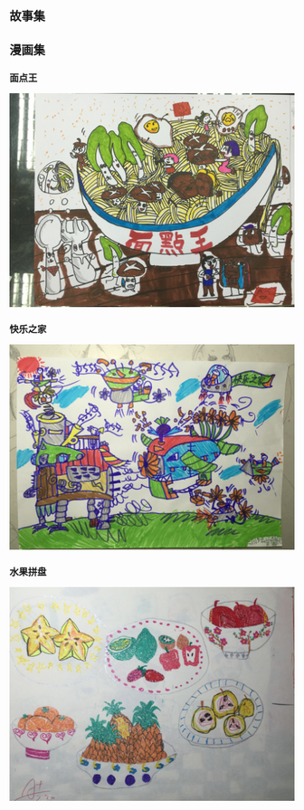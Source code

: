 ## 故事集


## 漫画集

### 面点王
![面点王](./IMG_5686.JPG)



### 快乐之家
![快乐之家](./IMG_5744.JPG)



### 水果拼盘
![水果拼盘](./IMG_5745.JPG)
